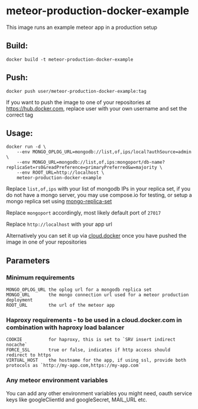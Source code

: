 # meteor-production-docker-example

This image runs an example meteor app in a production setup

## Build:
    docker build -t meteor-production-docker-example

## Push:
    docker push user/meteor-production-docker-example:tag
If you want to push the image to one of your repositories at https://hub.docker.com, replace user with your own username and set the correct tag


## Usage:

    docker run -d \
        --env MONGO_OPLOG_URL=mongodb://list,of,ips/local?authSource=admin \
        --env MONGO_URL=mongodb://list,of,ips:mongoport/db-name?replicaSet=rs0&readPreference=primaryPreferred&w=majority \
        --env ROOT_URL=http://localhost \
        meteor-production-docker-example

Replace `list,of,ips` with your list of mongodb IPs in your replica set, if you do not have a mongo server, you may use compose.io for testing, or setup a mongo replica set using [mongo-replica-set](https://github.com/popestepheng/mongo-replica-set "mongo-replica-set") 

Replace `mongoport` accordingly, most likely default port of `27017`

Replace `http://localhost` with your app url

Alternatively you can set it up via [cloud.docker](https://cloud.docker.com/, "cloud.docker.com") once you have pushed the image in one of your repositories

## Parameters

### Minimum requirements

    MONGO_OPLOG_URL the oplog url for a mongodb replica set
    MONGO_URL       the mongo connection url used for a meteor production deployment
    ROOT_URL        the url of the meteor app

### Haproxy requirements - to be used in a cloud.docker.com in combination with haproxy load balancer
    COOKIE          for haproxy, this is set to `SRV insert indirect nocache`
    FORCE_SSL       true or false, indicates if http access should redirect to https 
    VIRTUAL_HOST    the hostname for the app, if using ssl, provide both protocols as `http://my-app.com,https://my-app.com`

### Any meteor environment variables

You can add any other environment variables you might need, oauth service keys like googleClientId and googleSecret, MAIL_URL etc.
